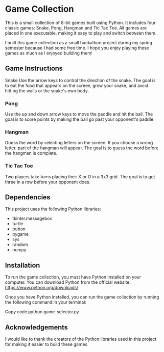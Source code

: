 # Game Collection
This is a small collection of 8-bit games built using Python. It includes four classic games: Snake, Pong, Hangman and Tic Tac Toe. All games are placed in one executable, making it easy to play and switch between them.

I built this game collection as a small hackathon project during my spring semester because I had some free time. I hope you enjoy playing these games as much as I enjoyed building them!

## Game Instructions
Snake
Use the arrow keys to control the direction of the snake. The goal is to eat the food that appears on the screen, grow your snake, and avoid hitting the walls or the snake's own body.

### Pong
Use the up and down arrow keys to move the paddle and hit the ball. The goal is to score points by making the ball go past your opponent's paddle.

### Hangman
Guess the word by selecting letters on the screen. If you choose a wrong letter, part of the hangman will appear. The goal is to guess the word before the hangman is complete.

### Tic Tac Toe
Two players take turns placing their X or O in a 3x3 grid. The goal is to get three in a row before your opponent does.

## Dependencies
This project uses the following Python libraries:

+ tkinter.messagebox
+ turtle
+ button
+ pygame
+ sys
+ random
+ numpy
## Installation
To run the game collection, you must have Python installed on your computer. You can download Python from the official website: https://www.python.org/downloads/

Once you have Python installed, you can run the game collection by running the following command in your terminal:

Copy code
python game-selector.py
## Acknowledgements
I would like to thank the creators of the Python libraries used in this project for making it easier to build these games.
